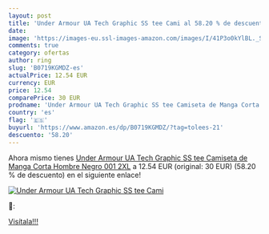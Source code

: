 ```yaml
---
layout: post
title: 'Under Armour UA Tech Graphic SS tee Cami al 58.20 % de descuento'
date: 
image: 'https://images-eu.ssl-images-amazon.com/images/I/41P3o0kYlBL._SL200_.jpg'
comments: true
category: ofertas
author: ring
slug: 'B0719KGMDZ-es'
actualPrice: 12.54 EUR
currency: EUR
price: 12.54
comparePrice: 30 EUR
prodname: 'Under Armour UA Tech Graphic SS tee Camiseta de Manga Corta  Hombre  Negro  001   2XL'
country: 'es'
flag: '🇪🇸'
buyurl: 'https://www.amazon.es/dp/B0719KGMDZ/?tag=tolees-21'
descuento: '58.20'
---
```


Ahora mismo tienes [Under Armour UA Tech Graphic SS tee Camiseta de Manga Corta  Hombre  Negro  001   2XL](https://www.amazon.es/dp/B0719KGMDZ/?tag=tolees-21) a 12.54 EUR (original: 30 EUR) (58.20 %  de descuento) en el siguiente enlace!

[![Under Armour UA Tech Graphic SS tee Cami](https://images-eu.ssl-images-amazon.com/images/I/41P3o0kYlBL._SL200_.jpg)](https://www.amazon.es/dp/B0719KGMDZ/?tag=tolees-21)

🔎:


[Visítala!!!](https://www.amazon.es/dp/B0719KGMDZ/?tag=tolees-21)
